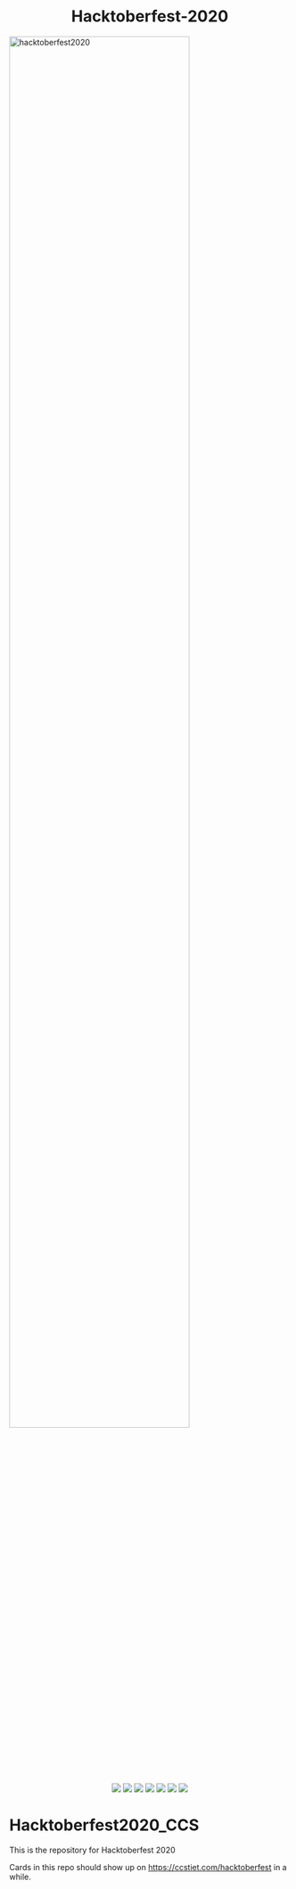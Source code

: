 <h1 align="center"> Hacktoberfest-2020</h1>

<img align="center" height=80% width=80% src="https://hacktoberfest.digitalocean.com/assets/HF-full-logo-b05d5eb32b3f3ecc9b2240526104cf4da3187b8b61963dd9042fdc2536e4a76c.svg" alt="hacktoberfest2020">
<br>
<p align="center">
  <img src="https://img.shields.io/website-up-down-brightgreen-red/http/shields.io.svg">
   <img src="https://img.shields.io/github/issues/creative-computing-society/Hacktoberfest2020_CCS">
   <img src="https://img.shields.io/github/forks/creative-computing-society/Hacktoberfest2020_CCS"> 
   <img src="https://img.shields.io/github/stars/creative-computing-society/Hacktoberfest2020_CCS?color=orange">
   <img src="https://img.shields.io/github/license/creative-computing-society/Hacktoberfest2020_CCS">
  <img src="https://img.shields.io/badge/PRs-welcome-brightgreen.svg">
  <img src="https://img.shields.io/badge/Made%20with-HTML-1f429f.svg">
</p>



# Hacktoberfest2020_CCS
This is the repository for Hacktoberfest 2020

Cards in this repo should show up on https://ccstiet.com/hacktoberfest in a while.
